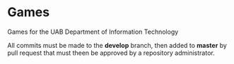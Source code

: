 # Games

Games for the UAB Department of Information Technology

All commits must be made to the **develop** branch, then added to **master** by pull request that must theen be approved by a repository administrator.
